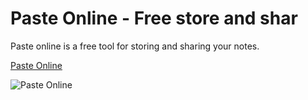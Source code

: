 # Paste Online - Free store and shar

Paste online is a free tool for storing and sharing your notes.

[Paste Online](https://paste.imranpollob.com)


![Paste Online](https://i.ibb.co/s95vBmL/paste-online.png "Paste Online")
